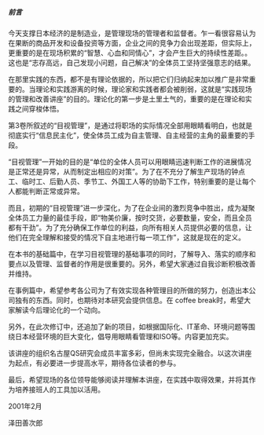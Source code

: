 ##### 前言

今天支撑日本经济的是制造业，是管理现场的管理者和监督者。乍一看很容易认为在果断的商品开发和设备投资等方面，企业之间的竞争力会出现差距，但实际上，更重要的是在现场积累的“智慧、心血和同情心”，才会产生巨大的持续性差距。。这也是“志存高远，自己发现小问题，自己解决”的全体员工坚持坚强意志的结果。

在那里实践的东西，都不是有理论依据的，所以把它们归纳起来加以推广是非常重要的。当理论和实践游离的时候，理论家和实践者都会被削弱，这就是“实践现场的管理和改善讲座”的目的。理论化的第一步是土里土气的，重要的是在理论和实践之间穿梭体悟。

第3卷所叙述的“目视管理”，是通过将职场的实际情况全部用眼睛看明白，也就是彻底实行“信息民主化”，使全体员工成为自主管理、自主经营的主角的最重要的手段。

“目视管理”一开始的目的是“单位的全体人员可以用眼睛迅速判断工作的进展情况是正常还是异常，从而制定出相应的对策”。为了在不充分了解生产现场的钟点工、临时工、后勤人员、季节工、外国工人等的协助下工作，特别重要的是让每个人都能判断正常或异常。

而且，初期的“目视管理”进一步深化，为了在企业间的激烈竞争中胜出，成为凝聚全体员工力量的最佳手段，即“物美价廉，按时交货，必要数量，安全，而且全员都有干劲”。为了充分确保工作单位的利益，向所有相关人员提供必要的信息，让他们在完全理解和接受的情况下自主地进行每一项工作”，这就是现在的定义。

在本书的基础篇中，在学习目视管理的基础事项的同时，了解导入、落实的顺序和要点以及管理、监督者的作用是很重要的。另外，希望大家通过自我诊断积极改善并维持。

在事例篇中，希望参考各公司为了有效实现各种管理目的所做的努力，创造出本公司独有的东西。同时，也期待对本研究会提供信息。在 coffee break时，希望大家解读今后理论化的一个动向。

另外，在此次修订中，还追加了新的项目，如根据国际化、IT革命、环境问题等围绕日本经营环境的巨大变化，倡导用眼睛看管理和ISO等。内容更加充实。

该讲座的组织名古屋QS研究会成员丰富多彩，但尚未实现完全融合。以这次讲座为起点，有必要进一步提高水平，期待各位读者的参与。

最后，希望现场的各位领导能够阅读并理解本讲座，在实践中取得效果，并将其作为培养接班人的工具加以活用。

2001年2月

泽田善次郎